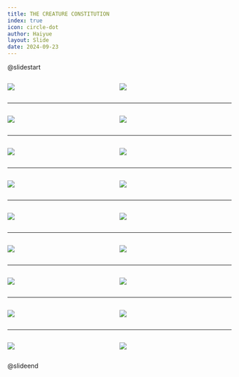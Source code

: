 ```yaml
---
title: THE CREATURE CONSTITUTION
index: true
icon: circle-dot
author: Haiyue
layout: Slide
date: 2024-09-23
---
```

 
@slidestart

<div style="display:flex">
<div style="flex:1">

![](/reading/english/Level-P/THE%20CREATURE%20CONSTITUTION/001.webp)
</div>
<div style="flex:1">

![](/reading/english/Level-P/THE%20CREATURE%20CONSTITUTION/002.webp)
</div>
</div>

---

<div style="display:flex">
<div style="flex:1">

![](/reading/english/Level-P/THE%20CREATURE%20CONSTITUTION/003.webp)
</div>
<div style="flex:1">

![](/reading/english/Level-P/THE%20CREATURE%20CONSTITUTION/004.webp)
</div>
</div>

---

<div style="display:flex">
<div style="flex:1">

![](/reading/english/Level-P/THE%20CREATURE%20CONSTITUTION/005.webp)
</div>
<div style="flex:1">

![](/reading/english/Level-P/THE%20CREATURE%20CONSTITUTION/006.webp)
</div>
</div>

---

<div style="display:flex">
<div style="flex:1">

![](/reading/english/Level-P/THE%20CREATURE%20CONSTITUTION/007.webp)
</div>
<div style="flex:1">

![](/reading/english/Level-P/THE%20CREATURE%20CONSTITUTION/008.webp)
</div>
</div>

---

<div style="display:flex">
<div style="flex:1">

![](/reading/english/Level-P/THE%20CREATURE%20CONSTITUTION/009.webp)
</div>
<div style="flex:1">

![](/reading/english/Level-P/THE%20CREATURE%20CONSTITUTION/010.webp)
</div>
</div>

---

<div style="display:flex">
<div style="flex:1">

![](/reading/english/Level-P/THE%20CREATURE%20CONSTITUTION/011.webp)
</div>
<div style="flex:1">

![](/reading/english/Level-P/THE%20CREATURE%20CONSTITUTION/012.webp)
</div>
</div>

---

<div style="display:flex">
<div style="flex:1">

![](/reading/english/Level-P/THE%20CREATURE%20CONSTITUTION/013.webp)
</div>
<div style="flex:1">

![](/reading/english/Level-P/THE%20CREATURE%20CONSTITUTION/014.webp)
</div>
</div>

---

<div style="display:flex">
<div style="flex:1">

![](/reading/english/Level-P/THE%20CREATURE%20CONSTITUTION/015.webp)
</div>
<div style="flex:1">

![](/reading/english/Level-P/THE%20CREATURE%20CONSTITUTION/016.webp)
</div>
</div>

---

<div style="display:flex">
<div style="flex:1">

![](/reading/english/Level-P/THE%20CREATURE%20CONSTITUTION/017.webp)
</div>
<div style="flex:1">

![](/reading/english/Level-P/THE%20CREATURE%20CONSTITUTION/018.webp)
</div>
</div>

@slideend